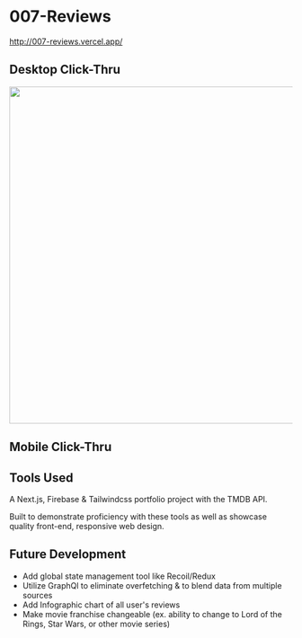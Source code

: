 # 007-Reviews
http://007-reviews.vercel.app/

## Desktop Click-Thru

<img src="https://github.com/CodeWarrior-debug/sandbox-linked/blob/main/otherRepoStorage/007-Reviews.gif?raw=true" width="1066" height="600">

## Mobile Click-Thru

## Tools Used

A Next.js, Firebase & Tailwindcss portfolio project with the TMDB API. 

Built to demonstrate proficiency with these tools as well as showcase quality front-end, responsive web design.

## Future Development

- Add global state management tool like Recoil/Redux
- Utilize GraphQl to eliminate overfetching & to blend data from multiple sources
- Add Infographic chart of all user's reviews
- Make movie franchise changeable (ex. ability to change to Lord of the Rings, Star Wars, or other movie series)
